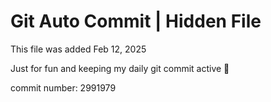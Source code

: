 # Git Auto Commit | Hidden File

This file was added Feb 12, 2025

Just for fun and keeping my daily git commit active 🤪

commit number: 2991979
